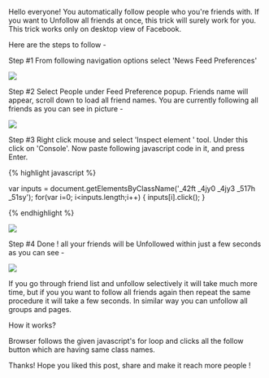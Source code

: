 
Hello everyone! You automatically follow people who you're friends with. If you want to Unfollow all friends at once, this trick will surely work for you. This trick works only on desktop view of Facebook.

Here are the steps to follow -

Step #1 From following navigation options select  'News Feed Preferences'

![](http://4.bp.blogspot.com/-IZ8S8L2Jw6g/VH64s-XO1dI/AAAAAAAAB-k/o47aTBdMB_4/s1600/Capture.JPG)

Step #2 Select People under Feed Preference popup. Friends name will appear, scroll down to load all friend names. You are currently following all friends as you can see in picture -


![](http://3.bp.blogspot.com/-KyEXUa0-uqk/VH65XZAP6tI/AAAAAAAAB-s/xD9yxHWud84/s1600/Capture2.JPG) 

Step #3  Right click mouse and select 'Inspect element ' tool. Under this click on 'Console'. Now paste following javascript code in it, and press Enter.

{% highlight javascript %}

var inputs = document.getElementsByClassName('_42ft _4jy0 _4jy3 _517h _51sy'); 
for(var i=0; i<inputs.length;i++) 
  { 
  inputs[i].click(); 
  }

{% endhighlight %}


![](http://4.bp.blogspot.com/-5kUvxcN96hc/VH66suz3MGI/AAAAAAAAB-8/abrCbtKDkVc/s1600/Capture4.JPG)

Step #4 Done ! all your friends will be Unfollowed within just a few seconds as you can see -


![](http://4.bp.blogspot.com/-o9fhZCTgEpo/VH66sLOZdyI/AAAAAAAAB-4/7Yu5lTqP4Tg/s1600/Capture3.JPG)

If you go through friend list and unfollow selectively it will take much more time, but if you you want to follow all friends again then repeat the same procedure it will take a few seconds. In similar way you can unfollow all groups and pages. 

How it works?

Browser follows the given javascript's for loop and clicks all the follow button which are having same class names.

Thanks!
Hope you liked this post, share and make it reach more people !

